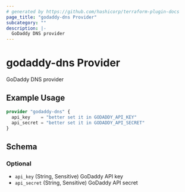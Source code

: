 ```yaml
---
# generated by https://github.com/hashicorp/terraform-plugin-docs
page_title: "godaddy-dns Provider"
subcategory: ""
description: |-
  GoDaddy DNS provider
---
```


# godaddy-dns Provider

GoDaddy DNS provider

## Example Usage

```terraform
provider "godaddy-dns" {
  api_key    = "better set it in GODADDY_API_KEY"
  api_secret = "better set it in GODADDY_API_SECRET"
}
```

<!-- schema generated by tfplugindocs -->
## Schema

### Optional

- `api_key` (String, Sensitive) GoDaddy API key
- `api_secret` (String, Sensitive) GoDaddy API secret

